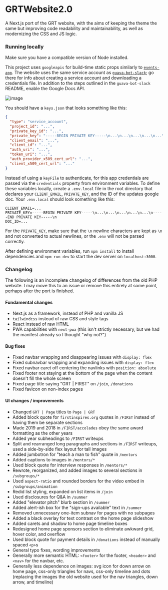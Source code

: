 # GRTWebsite2.0
A Next.js port of the GRT website, with the aims of keeping the theme the same but improving code readability and 
maintainability, as well as modernizing the CSS and JS logic.

### Running locally
Make sure you have a compatible version of Node installed.

This project uses `googleapis` for build-time static props similarly to [`events-app`](https://github.com/gunnsec/events-app#running-locally).
The website uses the same service account as [`guava-bot-slack`](https://github.com/ky28059/guava-bot-slack); go there for
info about creating a service account and downloading a credentials file. In addition to the steps outlined in the 
`guava-bot-slack` README, enable the Google Docs API.

![image](https://user-images.githubusercontent.com/60120929/182207596-6274a973-107a-46cd-bc4c-cb35b67361cd.png)

You should have a `keys.json` that looks something like this:
```json
{
  "type": "service_account",
  "project_id": "...",
  "private_key_id": "...",
  "private_key": "-----BEGIN PRIVATE KEY-----\n...\n...\n...\n...\n...\n-----END PRIVATE KEY-----\n",
  "client_email": "...",
  "client_id": "...",
  "auth_uri": "...",
  "token_uri": "...",
  "auth_provider_x509_cert_url": "...",
  "client_x509_cert_url": "..."
}
```
Instead of using a `keyFile` to authenticate, for this app credentials are passed via the `credentials` property from 
environment variables. To define these variables locally, create a `.env.local` file in the root directory that declares 
your `CLIENT_EMAIL`, `PRIVATE_KEY`, and the ID of the updates google doc. Your `.env.local` should look something like 
this:
```
CLIENT_EMAIL=...
PRIVATE_KEY=-----BEGIN PRIVATE KEY-----\n...\n...\n...\n...\n...\n-----END PRIVATE KEY-----\n
DOC_ID=...
```
For the `PRIVATE_KEY`, make sure that the `\n` newline characters are kept as `\n` and not converted to actual newlines,
or the `.env` will not be parsed correctly.

After defining environment variables, run `npm install` to install dependencies and `npm run dev` to start the dev server
on `localhost:3000`.

### Changelog
The following is an incomplete changelog of differences from the old PHP website. I may move this to an issue or remove
this entirely at some point, perhaps after the port is finished.

#### Fundamental changes
- Next.js as a framework, instead of PHP and vanilla JS
- `tailwindcss` instead of raw CSS and style tags
- React instead of raw HTML
- PWA capabilities with `next-pwa` (this isn't strictly necessary, but we had the manifest already so I thought "why not?")

#### Bug fixes
- Fixed navbar wrapping and disappearing issues with `display: flex`
- Fixed subnavbar wrapping and expanding issues with `display: flex`
- Fixed navbar caret off centering the navlinks with `position: absolute`
- Fixed footer not staying at the bottom of the page when the content doesn't fill the whole screen
- Fixed page title saying "GRT | FIRST" on `/join`, `/donations`
- Fixed favicon on non-index pages

#### UI changes / improvements
- Changed `GRT | Page` titles to `Page | GRT`
- Added block quote for `firstinspires.org` quotes in `/FIRST` instead of having them be separate sections
- Made 2019 and 2018 in `/FIRST/accolades` obey the same award formatting as the other years
- Added year subheadings to `/FIRST` writeups
- Split and rearranged long paragraphs and sections in `/FIRST` writeups, used a side-by-side flex layout for tall images
- Added jumbotron for "teach a man to fish" quote in `/mentors`
- Added captions to images in `/mentors/*`
- Used block quote for interview responses in `/mentors/*`
- Rewrote, reorganized, and added images to several sections in `/subgroups/*`
- Used `aspect-ratio` and rounded borders for the video embed in `/subgroups/animation`
- Redid list styling, expanded on list items in `/join`
- Used disclosures for Q&A in `/summer`
- Added "elevator pitch" blurb section in `/summer`
- Added alert-ish box for the "sign-ups available" text in `/summer`
- Removed unnecessary one-item subnav for pages with no subpages
- Added a black overlay for text contrast on the home page slideshow
- Added carets and shadow to home page timeline boxes
- Redesigned home page sponsors section to eliminate awkward grid, hover color, and overflow
- Used block quote for payment details in `/donations` instead of manually spaced `<p>`s
- General typo fixes, wording improvements
- Generally more semantic HTML: `<footer>` for the footer, `<header>` and `<nav>` for the navbar, etc.
- Generally less dependence on images: svg icon for down arrow on home page, css-only triangles for navs, css-only timeline and dots (replacing the images the old website used for the nav triangles, down arrow, and timeline)
